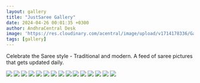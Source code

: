 ```yaml
---
layout: gallery
title: "JustSaree Gallery"
date: 2024-04-26 00:01:35 +0300
author: AndhraCentral Desk
image: 'https://res.cloudinary.com/acentral/image/upload/v1714178336/Galleries/s7ja8rkzl8mc1_xwfcma.png'
tags: [gallery]
---
```


Celebrate the Saree style - Traditional and modern. A feed of saree pictures that gets updated daily.

<div class="gallery-box">
  <div class="gallery">
    <img src="https://res.cloudinary.com/acentral/image/upload/v1714178336/Galleries/s7ja8rkzl8mc1_xwfcma.png" loading="lazy">
    <img src="https://res.cloudinary.com/acentral/image/upload/v1712982738/Galleries/46z5jx8dt5uc1_nba5xa.png" loading="lazy">
    <img src="https://res.cloudinary.com/acentral/image/upload/v1711904500/Galleries/9vr85r8pzcrc1_xptmjq.png" loading="lazy">
    <img src="https://res.cloudinary.com/acentral/image/upload/v1710213201/Galleries/uhq-ishwarya-menon-v0-p5vk886saaya1_gzroei.png" loading="lazy">
    <img src="https://res.cloudinary.com/acentral/image/upload/v1709146109/Galleries/lpxbrhxipega1_tmvfmo.png" loading="lazy">
    <img src="https://res.cloudinary.com/acentral/image/upload/v1708794666/Galleries/emgexfl7jo0b1_r9951r.png" loading="lazy">
    <img src="https://res.cloudinary.com/acentral/image/upload/v1708540796/Galleries/ritika-singh-v0-u4ag2zdwgzic1_q7wtki.jpg" loading="lazy">
    <img src="https://res.cloudinary.com/acentral/image/upload/v1708101966/Galleries/5syk3x70nh7c1_focgtl.png" loading="lazy">
    <img src="https://res.cloudinary.com/acentral/image/upload/v1707790830/Galleries/ayesha-khan-v0-gmebuo80dx7c1_qrwhsk.png" loading="lazy">
    <img src="https://res.cloudinary.com/acentral/image/upload/v1707493045/Galleries/oumxc07cbj8c1_uf3mkf.png" loading="lazy">
    <img src="https://res.cloudinary.com/acentral/image/upload/v1707273754/Galleries/k825awq4tr8c1_wiofc8.png" loading="lazy">
    <img src="https://res.cloudinary.com/acentral/image/upload/v1707072296/Galleries/8cuw8ianhocc1_hinfjr.png" loading="lazy">
    <img src="https://res.cloudinary.com/acentral/image/upload/v1706983236/Galleries/87p89ge4kvdc1_xqigol.webp" loading="lazy">
    <img src="https://res.cloudinary.com/acentral/image/upload/v1706983238/Galleries/2774fvqsmudc1_e53wpr.webp" loading="lazy">
    <img src="https://res.cloudinary.com/acentral/image/upload/v1706983241/Galleries/nvv79p2jeagc1_azecuc.webp" loading="lazy">
  </div>
</div>
